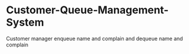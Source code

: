 Customer-Queue-Management-System
================================

Customer manager enqueue name and complain and dequeue name and complain

